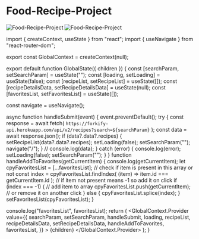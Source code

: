 # Food-Recipe-Project

![Food-Recipe-Project](Food-Recipe-Project.gif)
![Food-Recipe-Project](Food-Recipe-Project-search.gif)




import { createContext, useState } from "react";
import { useNavigate } from "react-router-dom";

export const GlobalContext = createContext(null);

export default function GlobalState({ children }) {
  const [searchParam, setSearchParam] = useState("");
  const [loading, setLoading] = useState(false);
  const [recipeList, setRecipeList] = useState([]);
  const [recipeDetailsData, setRecipeDetailsData] = useState(null);
  const [favoritesList, setFavoritesList] = useState([]);

  const navigate = useNavigate();

  async function handleSubmit(event) {
    event.preventDefault();
    try {
      const response = await fetch(
        `https://forkify-api.herokuapp.com/api/v2/recipes?search=${searchParam}`
      );
      const data = await response.json();
      if (data?.data?.recipes) {
        setRecipeList(data?.data?.recipes);
        setLoading(false);
        setSearchParam("");
        navigate("/");
      }
      //   console.log(data);
    } catch (error) {
      console.log(error);
      setLoading(false);
      setSearchParam("");
    }
  }
  function handleAddToFavorites(getCurrentItem) {
    console.log(getCurrentItem);
    let cpyFavoritesList = [...favoritesList];
    // check if item is present in this array or not
    const index = cpyFavoritesList.findIndex(
      (item) => item.id === getCurrentItem.id
    );
    // if item not present means -1 so add it on click
    if (index === -1) {
      // add item to array
      cpyFavoritesList.push(getCurrentItem);
      // or remove it on another click
    } else {
      cpyFavoritesList.splice(index);
    }
    setFavoritesList(cpyFavoritesList);
  }

  console.log("favoritesList", favoritesList);
  return (
    <GlobalContext.Provider
      value={{
        searchParam,
        setSearchParam,
        handleSubmit,
        loading,
        recipeList,
        recipeDetailsData,
        setRecipeDetailsData,
        handleAddToFavorites,
        favoritesList,
      }}
    >
      {children}
    </GlobalContext.Provider>
  );
}
